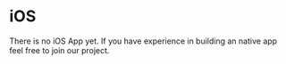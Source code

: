 # iOS

There is no iOS App yet. If you have experience in building an native app feel free to join our project.

